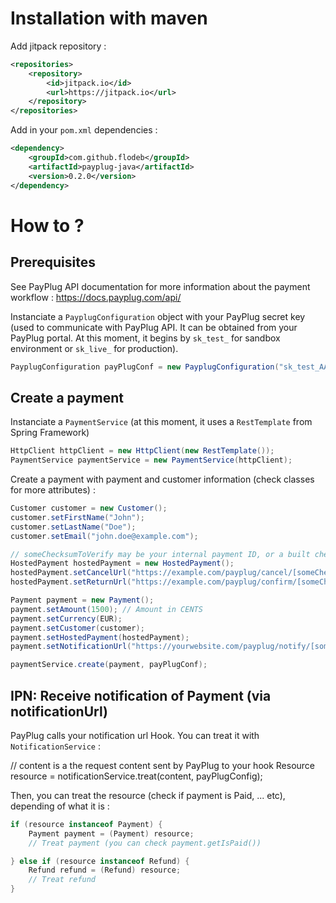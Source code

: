 # Installation with maven

Add jitpack repository :

```xml
<repositories>
    <repository>
        <id>jitpack.io</id>
        <url>https://jitpack.io</url>
    </repository>
</repositories>
```

Add in your `pom.xml` dependencies :

```xml
<dependency>
    <groupId>com.github.flodeb</groupId>
    <artifactId>payplug-java</artifactId>
    <version>0.2.0</version>
</dependency>
```

# How to ?

## Prerequisites

See PayPlug API documentation for more information about the payment workflow : https://docs.payplug.com/api/

Instanciate a `PayplugConfiguration` object with your PayPlug secret key (used to communicate with PayPlug API. It can be obtained from your PayPlug portal. At this moment, it begins by `sk_test_` for sandbox environment or `sk_live_` for production).

```java
PayplugConfiguration payPlugConf = new PayplugConfiguration("sk_test_AAAAAAAAAAA");
```
## Create a payment

Instanciate a `PaymentService` (at this moment, it uses a `RestTemplate` from Spring Framework)

```java
HttpClient httpClient = new HttpClient(new RestTemplate());
PaymentService paymentService = new PaymentService(httpClient);
```

Create a payment with payment and customer information (check classes for more attributes) :

```java
Customer customer = new Customer();
customer.setFirstName("John");
customer.setLastName("Doe");
customer.setEmail("john.doe@example.com");

// someChecksumToVerify may be your internal payment ID, or a built checksum that you will verify in your IPN
HostedPayment hostedPayment = new HostedPayment();
hostedPayment.setCancelUrl("https://example.com/payplug/cancel/[someChecksumToVerify]"); // Where your customer is redirected when cancellation of payment
hostedPayment.setReturnUrl("https://example.com/payplug/confirm/[someChecksumToVerify]"); // Where your customer is redirect when confirmation of payment

Payment payment = new Payment();
payment.setAmount(1500); // Amount in CENTS
payment.setCurrency(EUR);
payment.setCustomer(customer);
payment.setHostedPayment(hostedPayment);
payment.setNotificationUrl("https://yourwebsite.com/payplug/notify/[someChecksumToVerify]"); // PayPlug hook to notify about payment (success, failure)

paymentService.create(payment, payPlugConf);
```

## IPN: Receive notification of Payment (via notificationUrl)

PayPlug calls your notification url Hook. You can treat it with `NotificationService`  :

// content is a the request content sent by PayPlug to your hook
Resource resource = notificationService.treat(content, payPlugConfig);

Then, you can treat the resource (check if payment is Paid, ... etc), depending of what it is :

```java
if (resource instanceof Payment) {
    Payment payment = (Payment) resource;
    // Treat payment (you can check payment.getIsPaid())

} else if (resource instanceof Refund) {
    Refund refund = (Refund) resource;
    // Treat refund
}
```




